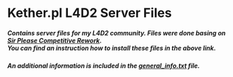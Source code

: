 # Kether.pl L4D2 Server Files
##### Contains server files for my L4D2 community. Files were done basing on [Sir Please Competitive Rework](https://github.com/SirPlease/L4D2-Competitive-Rework). <br/>You can find an instruction how to install these files in the above link.

##### An additional information is included in the [general_info.txt](general_info.txt) file.
